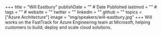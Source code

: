 +++
title = "Will Eastbury"
publishDate = "" # Date Published
lastmod = "" #
tags = "" #
website = ""
twitter = ""
linkedin = ""
github = ""
topics = ["Azure Architecture"]
image = "img/speakers/will-eastbury.jpg"
+++
Will works on the FastTrack for Azure Engineering team at Microsoft, helping customers to build, deploy and scale cloud solutions.